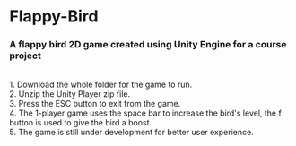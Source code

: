 # Flappy-Bird
<h3>A flappy bird 2D game created using Unity Engine for a course project </h3> <br>
1. Download the whole folder for the game to run. <br>
2. Unzip the Unity Player zip file. <br>
3. Press the ESC button to exit from the game. <br>
4. The 1-player game uses the space bar to increase the bird's level, the f button is used to give the bird a boost. <br>
5. The game is still under development for better user experience. <br>
